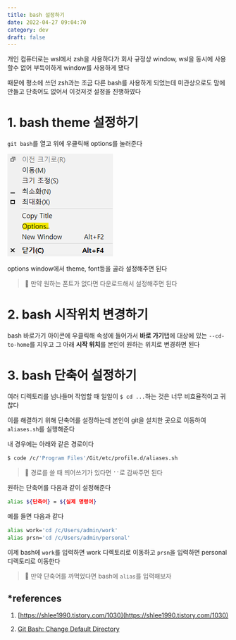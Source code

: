 ```yaml
---
title: bash 설정하기
date: 2022-04-27 09:04:70
category: dev
draft: false
---
```


개인 컴퓨터로는 wsl에서 zsh을 사용하다가 회사 규정상 window, wsl을 동시에 사용 할수 없어 부득이하게 window를 사용하게 됐다

때문에 평소에 쓰던 zsh과는 조금 다른 bash를 사용하게 되었는데 미관상으로도 맘에 안들고 단축어도 없어서 이것저것 설정을 진행하였다

# 1. bash theme 설정하기

`git bash`를 열고 위에 우클릭해 options를 눌러준다

![](./images/bash_options.png)

options window에서 theme, font등을 골라 설정해주면 된다

> 📌 만약 원하는 폰트가 없다면 다운로드해서 설정해주면 된다

# 2. bash 시작위치 변경하기

bash 바로가기 아이콘에 우클릭해 속성에 들어가서 **바로 가기**탭에 대상에 있는 `--cd-to-home`를 지우고 그 아래 **시작 위치**를 본인이 원하는 위치로 변경하면 된다

# 3. bash 단축어 설정하기

여러 디렉토리를 넘나들며 작업할 때 일일이 `$ cd ...`하는 것은 너무 비효율적이고 귀찮다

이를 해결하기 위해 단축어를 설정하는데 본인이 git을 설치한 곳으로 이동하여 `aliases.sh`를 실행해준다

내 경우에는 아래와 같은 경로이다

```sh
$ code /c/'Program Files'/Git/etc/profile.d/aliases.sh
```

> 📌 경로를 쓸 때 띄어쓰기가 있다면 `''`로 감싸주면 된다

원하는 단축어를 다음과 같이 설정해준다

```sh
alias ${단축어} = ${실제 명령어}
```

예를 들면 다음과 같다

```sh
alias work='cd /c/Users/admin/work'
alias prsn='cd /c/Users/admin/personal'
```

이제 bash에 `work`를 입력하면 work 디렉토리로 이동하고 `prsn`을 입력하면 personal 디렉토리로 이동한다

> 📌 만약 단축어를 까먹었다면 bash에 `alias`를 입력해보자

## \*references

1. [https://shlee1990.tistory.com/1030](https://shlee1990.tistory.com/1030)

2. [Git Bash: Change Default Directory](https://www.shellhacks.com/git-bash-change-default-directory/)
